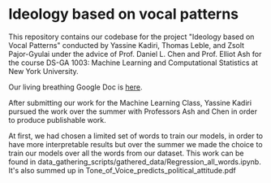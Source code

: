 # Ideology based on vocal patterns

This repository contains our codebase for the project "Ideology based on Vocal Patterns" conducted by Yassine Kadiri, 
Thomas Leble, and Zsolt Pajor-Gyulai under the advice of Prof. Daniel L. Chen and Prof. Elliot Ash for the course DS-GA 1003: 
Machine Learning and Computational Statistics at New York University.

Our living breathing Google Doc is [here](https://docs.google.com/document/d/1v6iXLQz6N5RWzIbTtotWZVYBQPY1sbRz3PkwPrSL2zI/edit?usp=sharing).

After submitting our work for the Machine Learning Class, Yassine Kadiri pursued the work over the summer with Professors Ash and Chen in order to produce publishable work.

At first, we had chosen a limited set of words to train our models, in order to have more interpretable results  but over the summer we made the choice to train our models over all the words from our dataset. This work can be found in data_gathering_scripts/gathered_data/Regression_all_words.ipynb. It's also summed up in Tone_of_Voice_predicts_political_attitude.pdf
